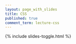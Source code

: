 ```yaml
---
layout: page_with_slides
title: CSS
published: true
comment_term: lecture-css
---
```



{% include slides-toggle.html %}


